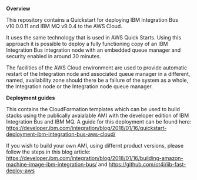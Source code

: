 **Overview**

This repository contains a Quickstart for deploying IBM Integration Bus v10.0.0.11 and IBM MQ v9.0.4 to the AWS Cloud.

It uses the same technology that is used in AWS Quick Starts. Using this approach it is possible to deploy a fully functioning copy of an IBM Integration Bus integration node with an embedded queue manager and security enabled in around 30 minutes.

The facilities of the AWS Cloud environment are used to provide automatic restart of the Integration node and associated queue manager in a different, named, availability zone should there be a failure of the system as a whole, the Integration node or the Integration node queue manager.

**Deployment guides**

This contains the CloudFormation templates which can be used to build stacks using the publically avaialable AMI with the developer edition of IBM Integration Bus and IBM MQ. A guide for this deployment can be found here: https://developer.ibm.com/integration/blog/2018/01/16/quickstart-deployment-ibm-integration-bus-aws-cloud/

If you wish to build your own AMI, using differnt product versions, please follow the steps in this blog article:   https://developer.ibm.com/integration/blog/2018/01/16/building-amazon-machine-image-ibm-integration-bus/ and https://github.com/ot4i/iib-fast-deploy-aws
